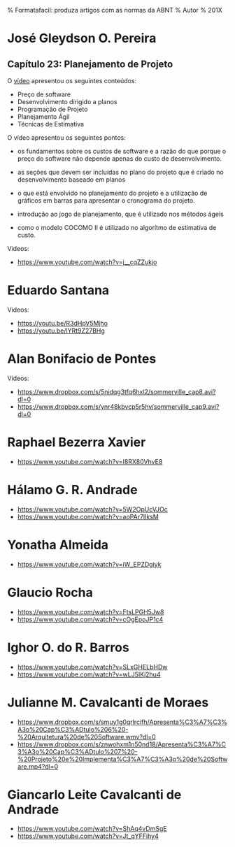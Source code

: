 % Formatafacil: produza artigos com as normas da ABNT
% Autor
% 201X


# José Gleydson O. Pereira

## Capítulo 23: Planejamento de Projeto

O [vídeo](https://youtu.be/ZTy8iRLH7bE) apresentou os seguintes conteúdos:

- Preço de software
- Desenvolvimento dirigido a planos
- Programação de Projeto
- Planejamento Ágil
- Técnicas de Estimativa

O vídeo apresentou os seguintes pontos:

* os fundamentos sobre os custos de software e a razão
do que porque o preço do software não depende apenas do custo
de desenvolvimento.

* as seções que devem ser incluídas no plano do projeto que é criado no desenvolvimento baseado em planos

* o que está envolvido no planejamento do projeto e a utilização de gráficos em barras para apresentar o cronograma do projeto.

* introdução ao jogo de planejamento, que é utilizado nos métodos ágeis

* como o modelo COCOMO II é utilizado no algorítmo de estimativa de custo.


Videos:

- <https://www.youtube.com/watch?v=j__cqZZukjo>

# Eduardo Santana

Videos:

- https://youtu.be/R3dHpV5Mjho	
- https://youtu.be/lYRt9Z27BHg

# Alan Bonifacio de Pontes

Vídeos:

- https://www.dropbox.com/s/5nidqg3tfq6hxl2/sommerville_cap8.avi?dl=0	
- https://www.dropbox.com/s/ynr48kbvcp5r5hv/sommerville_cap9.avi?dl=0

# Raphael Bezerra Xavier
- https://www.youtube.com/watch?v=I8RX80VhvE8

# Hálamo G. R. Andrade
- https://www.youtube.com/watch?v=5W2OpUcVJOc	
- https://www.youtube.com/watch?v=aoPAr7lIksM

# Yonatha Almeida
- https://www.youtube.com/watch?v=iW_EPZDgiyk

# Glaucio Rocha
- https://www.youtube.com/watch?v=FtsLPGH5Jw8	
- https://www.youtube.com/watch?v=cOgEpoJP1c4

# Ighor O. do R. Barros
- https://www.youtube.com/watch?v=SLxGHELbHDw	
- https://www.youtube.com/watch?v=wLJ5IKj2hu4

# Julianne M. Cavalcanti de Moraes 
- https://www.dropbox.com/s/smuy1g0qrlrcifh/Apresenta%C3%A7%C3%A3o%20Cap%C3%ADtulo%206%20-%20Arquitetura%20de%20Software.wmv?dl=0	
- https://www.dropbox.com/s/znwohxm1n50nd18/Apresenta%C3%A7%C3%A3o%20Cap%C3%ADtulo%207%20-%20Projeto%20e%20Implementa%C3%A7%C3%A3o%20de%20Software.mp4?dl=0

# Giancarlo Leite Cavalcanti de Andrade
- https://www.youtube.com/watch?v=ShAq4vDmSgE	
- https://www.youtube.com/watch?v=Jt_qYFFihy4
